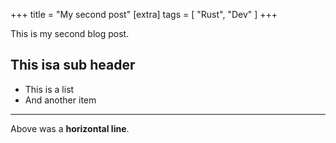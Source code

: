 +++
title = "My second post"
[extra]
tags = [ "Rust", "Dev" ]
+++

This is my second blog post.

## This isa sub header

- This is a list
- And another item

---

Above was a **horizontal line**.
